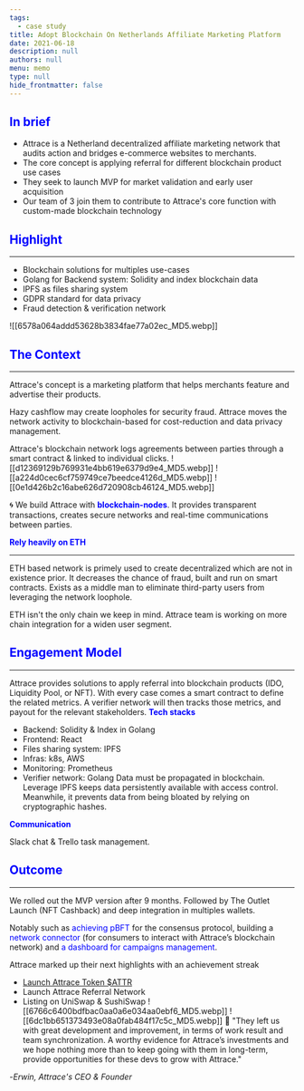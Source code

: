 ```yaml
---
tags: 
  - case study
title: Adopt Blockchain On Netherlands Affiliate Marketing Platform
date: 2021-06-18
description: null
authors: null
menu: memo
type: null
hide_frontmatter: false
---
```


## <span style='color:blue'>In brief</span>
* Attrace is a Netherland decentralized affiliate marketing network that audits action and bridges e-commerce websites to merchants. 
* The core concept is applying referral for different blockchain product use cases
* They seek to launch MVP for market validation and early user acquisition
* Our team of 3 join them to contribute to Attrace's core function with custom-made blockchain technology

## <span style='color:blue'>Highlight</span>
---

* Blockchain solutions for multiples use-cases
* Golang for Backend system: Solidity and index blockchain data
* IPFS as files sharing system 
* GDPR standard for data privacy
* Fraud detection & verification network

![[6578a064addd53628b3834fae77a02ec_MD5.webp]]

## <span style='color:blue'>The Context</span>
---
Attrace's concept is a marketing platform that helps merchants feature and advertise their products.

Hazy cashflow may create loopholes for security fraud. Attrace moves the network activity to blockchain-based for cost-reduction and data privacy management. 

Attrace's blockchain network logs agreements between parties through a smart contract & linked to individual clicks. 
![[d12369129b769931e4bb619e6379d9e4_MD5.webp]]
![[a224d0cec6cf759749ce7beedce4126d_MD5.webp]]
![[0e1d426b2c16abe626d720908cb46124_MD5.webp]]

🌀 We build Attrace with <span style='color:blue'>**blockchain-nodes**</span>. It provides transparent transactions, creates secure networks and real-time communications between parties.

<span style='color:blue'>**Rely heavily on ETH**</span>

---

ETH based network is primely used to create decentralized which are not in existence prior. It decreases the chance of fraud, built and run on smart contracts. Exists as a middle man to eliminate third-party users from leveraging the network loophole. 

ETH isn't the only chain we keep in mind. Attrace team is working on more chain integration for a widen user segment. 

## <span style='color:blue'>Engagement Model</span>
---

Attrace provides solutions to apply referral into blockchain products (IDO, Liquidity Pool, or NFT). With every case comes a smart contract to define the related metrics. A verifier network will then tracks those metrics, and payout for the relevant stakeholders.
<span style='color:blue'>**Tech stacks**</span>

* Backend: Solidity & Index in Golang
* Frontend: React
* Files sharing system: IPFS
* Infras: k8s, AWS
* Monitoring: Prometheus
* Verifier network: Golang
Data must be propagated in blockchain. Leverage IPFS keeps data persistently available with access control. Meanwhile, it prevents data from being bloated by relying on cryptographic hashes. 

<span style='color:blue'>**Communication**</span>

Slack chat & Trello task management.

## <span style='color:blue'>Outcome</span>
---
We rolled out the MVP version after 9 months. Followed by The Outlet Launch (NFT Cashback) and deep integration in multiples wallets.

Notably such as <span style='color:blue'>achieving pBFT</span> for the consensus protocol, building a <span style='color:blue'>network connector</span> (for consumers to interact with Attrace’s blockchain network) and <span style='color:blue'>a dashboard for campaigns management</span>.

Attrace marked up their next highlights with an achievement streak 

* [Launch Attrace Token $ATTR ](https://medium0.com/attrace/launch-of-attrace-token-attr-8af568436136?source=rss-43b67b0fd75b------2)
* Launch Attrace Referral Network
* Listing on UniSwap & SushiSwap
![[6766c6400bdfbac0aa0a6e034aa0ebf6_MD5.webp]]
![[6dc1bb651373493e08a0fab484f17c5c_MD5.webp]]
💬 "They left us with great development and improvement, in terms of work result and team synchronization. A worthy evidence for Attrace’s investments and we hope nothing more than to keep going with them in long-term, provide opportunities for these devs to grow with Attrace."

-*Erwin, Attrace's CEO & Founder*
